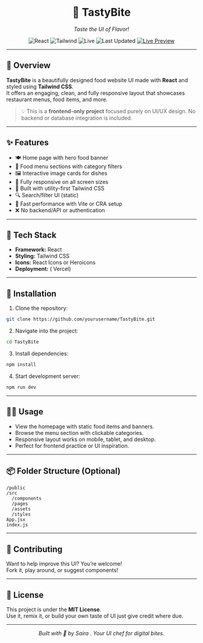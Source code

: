<div align="center">

# 🍔 TastyBite

*Taste the UI of Flavor!*

![React](https://img.shields.io/badge/Built%20With-React-61DAFB?logo=react)
![Tailwind](https://img.shields.io/badge/UI%20Framework-TailwindCSS-38B2AC?logo=tailwindcss)
![Live](https://img.shields.io/badge/Live%20Demo-Available-brightgreen)
![Last Updated](https://img.shields.io/badge/Updated-July%202025-lightgrey)
[![Live Preview](https://img.shields.io/badge/Live%20Demo-Click%20Here-brightgreen?style=for-the-badge)](https://tasty-bite-eta.vercel.app/)


</div>

---

## 📖 Overview

**TastyBite** is a beautifully designed food website UI made with **React** and styled using **Tailwind CSS**.  
It offers an engaging, clean, and fully responsive layout that showcases restaurant menus, food items, and more.

> 💡 This is a **frontend-only project** focused purely on UI/UX design. No backend or database integration is included.

---

## ✨ Features

- 🍽️ Home page with hero food banner
- 🧾 Food menu sections with category filters
- 🖼️ Interactive image cards for dishes
- 📱 Fully responsive on all screen sizes
- 🎨 Built with utility-first Tailwind CSS
- 🔍 Search/filter UI (static)
- 🚀 Fast performance with Vite or CRA setup
- ❌ No backend/API or authentication

---



## 🧰 Tech Stack

- **Framework:** React  
- **Styling:** Tailwind CSS  
- **Icons:** React Icons or Heroicons  
- **Deployment:** ( Vercel)

---

## 🚀 Installation

1. Clone the repository:

```bash
git clone https://github.com/yourusername/TastyBite.git
```

2. Navigate into the project:

```bash
cd TastyBite
```

3. Install dependencies:

```bash
npm install
```

4. Start development server:

```bash
npm run dev
```

---

## 🧑‍💻 Usage

- View the homepage with static food items and banners.
- Browse the menu section with clickable categories.
- Responsive layout works on mobile, tablet, and desktop.
- Perfect for frontend practice or UI inspiration.

---

## 📦 Folder Structure (Optional)

```
/public
/src
  /components
  /pages
  /assets
  /styles
App.jsx
index.js
```

---

## 🤝 Contributing

Want to help improve this UI? You’re welcome!  
Fork it, play around, or suggest components!

---

## 📄 License

This project is under the **MIT License**.  
Use it, remix it, or build your own taste of UI just give credit where due.

---

<div align="center">

_Built with 🍕 by Saira . Your UI chef for digital bites._

</div>
